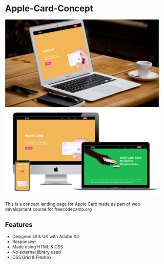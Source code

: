 # Apple-Card-Concept

![Website Mockup 1](https://github.com/aromalanil/Apple-Card-Concept/blob/master/art/mockup-1.png?raw=true)
![Website Mockup 2](https://github.com/aromalanil/Apple-Card-Concept/blob/master/art/mockup-2.png?raw=true)


This is a concept landing page for Apple Card made as part of web development course for freecodecamp.org

## Features

* Designed UI & UX with Adobe XD
* Responsive
* Made using HTML & CSS
* No external library used
* CSS Grid & Flexbox
